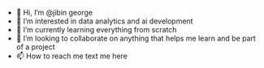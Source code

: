 - 👋 Hi, I’m @jibin george
- 👀 I’m interested in data analytics and ai development
- 🌱 I’m currently learning everything from scratch
- 💞️ I’m looking to collaborate on anything that helps me learn and be part of a project
- 📫 How to reach me text me here

<!---
jibgeal/jibgeal is a ✨ special ✨ repository because its `README.md` (this file) appears on your GitHub profile.
You can click the Preview link to take a look at your changes.
--->
